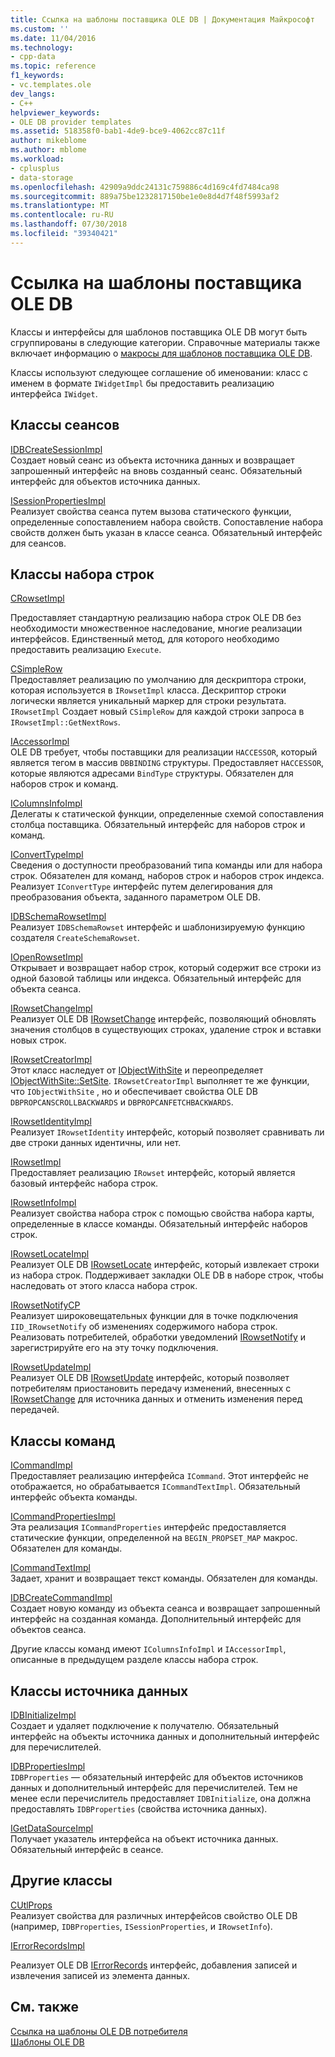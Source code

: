 ```yaml
---
title: Ссылка на шаблоны поставщика OLE DB | Документация Майкрософт
ms.custom: ''
ms.date: 11/04/2016
ms.technology:
- cpp-data
ms.topic: reference
f1_keywords:
- vc.templates.ole
dev_langs:
- C++
helpviewer_keywords:
- OLE DB provider templates
ms.assetid: 518358f0-bab1-4de9-bce9-4062cc87c11f
author: mikeblome
ms.author: mblome
ms.workload:
- cplusplus
- data-storage
ms.openlocfilehash: 42909a9ddc24131c759886c4d169c4fd7484ca98
ms.sourcegitcommit: 889a75be1232817150be1e0e8d4d7f48f5993af2
ms.translationtype: MT
ms.contentlocale: ru-RU
ms.lasthandoff: 07/30/2018
ms.locfileid: "39340421"
---
```

# <a name="ole-db-provider-templates-reference"></a>Ссылка на шаблоны поставщика OLE DB
Классы и интерфейсы для шаблонов поставщика OLE DB могут быть сгруппированы в следующие категории. Справочные материалы также включает информацию о [макросы для шаблонов поставщика OLE DB](../../data/oledb/macros-for-ole-db-provider-templates.md).  
  
 Классы используют следующее соглашение об именовании: класс с именем в формате `IWidgetImpl` бы предоставить реализацию интерфейса `IWidget`.  
  
## <a name="session-classes"></a>Классы сеансов  
 [IDBCreateSessionImpl](../../data/oledb/idbcreatesessionimpl-class.md)  
 Создает новый сеанс из объекта источника данных и возвращает запрошенный интерфейс на вновь созданный сеанс. Обязательный интерфейс для объектов источника данных.  
  
 [ISessionPropertiesImpl](../../data/oledb/isessionpropertiesimpl-class.md)  
 Реализует свойства сеанса путем вызова статического функции, определенные сопоставлением набора свойств. Сопоставление набора свойств должен быть указан в классе сеанса. Обязательный интерфейс для сеансов.  
  
## <a name="rowset-classes"></a>Классы набора строк  
 [CRowsetImpl](../../data/oledb/crowsetimpl-class.md)  
  
 Предоставляет стандартную реализацию набора строк OLE DB без необходимости множественное наследование, многие реализации интерфейсов. Единственный метод, для которого необходимо предоставить реализацию `Execute`.  
  
 [CSimpleRow](../../data/oledb/csimplerow-class.md)  
 Предоставляет реализацию по умолчанию для дескриптора строки, которая используется в `IRowsetImpl` класса. Дескриптор строки логически является уникальный маркер для строки результата. `IRowsetImpl` Создает новый `CSimpleRow` для каждой строки запроса в `IRowsetImpl::GetNextRows`.  
  
 [IAccessorImpl](../../data/oledb/iaccessorimpl-class.md)  
 OLE DB требует, чтобы поставщики для реализации `HACCESSOR`, который является тегом в массив `DBBINDING` структуры. Предоставляет `HACCESSOR`, которые являются адресами `BindType` структуры. Обязателен для наборов строк и команд.  
  
 [IColumnsInfoImpl](../../data/oledb/icolumnsinfoimpl-class.md)  
 Делегаты к статической функции, определенные схемой сопоставления столбца поставщика. Обязательный интерфейс для наборов строк и команд.  
  
 [IConvertTypeImpl](../../data/oledb/iconverttypeimpl-class.md)  
 Сведения о доступности преобразований типа команды или для набора строк. Обязателен для команд, наборов строк и наборов строк индекса. Реализует `IConvertType` интерфейс путем делегирования для преобразования объекта, заданного параметром OLE DB.  
  
 [IDBSchemaRowsetImpl](../../data/oledb/idbschemarowsetimpl-class.md)  
 Реализует `IDBSchemaRowset` интерфейс и шаблонизируемую функцию создателя `CreateSchemaRowset`.  
  
 [IOpenRowsetImpl](../../data/oledb/iopenrowsetimpl-class.md)  
 Открывает и возвращает набор строк, который содержит все строки из одной базовой таблицы или индекса. Обязательный интерфейс для объекта сеанса.  
  
 [IRowsetChangeImpl](../../data/oledb/irowsetchangeimpl-class.md)  
 Реализует OLE DB [IRowsetChange](https://msdn.microsoft.com/library/ms715790.aspx) интерфейс, позволяющий обновлять значения столбцов в существующих строках, удаление строк и вставки новых строк.  
  
 [IRowsetCreatorImpl](../../data/oledb/irowsetcreatorimpl-class.md)  
 Этот класс наследует от [IObjectWithSite](http://msdn.microsoft.com/library/windows/desktop/ms693765) и переопределяет [IObjectWithSite::SetSite](http://msdn.microsoft.com/library/windows/desktop/ms683869). `IRowsetCreatorImpl` выполняет те же функции, что `IObjectWithSite` , но и обеспечивает свойства OLE DB `DBPROPCANSCROLLBACKWARDS` и `DBPROPCANFETCHBACKWARDS`.  
  
 [IRowsetIdentityImpl](../../data/oledb/irowsetidentityimpl-class.md)  
 Реализует `IRowsetIdentity` интерфейс, который позволяет сравнивать ли две строки данных идентичны, или нет.  
  
 [IRowsetImpl](../../data/oledb/irowsetimpl-class.md)  
 Предоставляет реализацию `IRowset` интерфейс, который является базовый интерфейс набора строк.  
  
 [IRowsetInfoImpl](../../data/oledb/irowsetinfoimpl-class.md)  
 Реализует свойства набора строк с помощью свойства набора карты, определенные в классе команды. Обязательный интерфейс наборов строк.  
  
 [IRowsetLocateImpl](../../data/oledb/irowsetlocateimpl-class.md)  
 Реализует OLE DB [IRowsetLocate](https://msdn.microsoft.com/library/ms721190.aspx) интерфейс, который извлекает строки из набора строк. Поддерживает закладки OLE DB в наборе строк, чтобы наследовать от этого класса набора строк.  
  
 [IRowsetNotifyCP](../../data/oledb/irowsetnotifycp-class.md)  
 Реализует широковещательных функции для в точке подключения `IID_IRowsetNotify` об изменениях содержимого набора строк. Реализовать потребителей, обработки уведомлений [IRowsetNotify](https://msdn.microsoft.com/library/ms712959.aspx) и зарегистрируйте его на эту точку подключения.  
  
 [IRowsetUpdateImpl](../../data/oledb/irowsetupdateimpl-class.md)  
 Реализует OLE DB [IRowsetUpdate](https://msdn.microsoft.com/library/ms714401.aspx) интерфейс, который позволяет потребителям приостановить передачу изменений, внесенных с [IRowsetChange](https://msdn.microsoft.com/library/ms715790.aspx) для источника данных и отменить изменения перед передачей.  
  
## <a name="command-classes"></a>Классы команд  
 [ICommandImpl](../../data/oledb/icommandimpl-class.md)  
 Предоставляет реализацию интерфейса `ICommand`. Этот интерфейс не отображается, но обрабатывается `ICommandTextImpl`. Обязательный интерфейс объекта команды.  
  
 [ICommandPropertiesImpl](../../data/oledb/icommandpropertiesimpl-class.md)  
 Эта реализация `ICommandProperties` интерфейс предоставляется статические функции, определенной на `BEGIN_PROPSET_MAP` макрос. Обязателен для команды.  
  
 [ICommandTextImpl](../../data/oledb/icommandtextimpl-class.md)  
 Задает, хранит и возвращает текст команды. Обязателен для команды.  
  
 [IDBCreateCommandImpl](../../data/oledb/idbcreatecommandimpl-class.md)  
 Создает новую команду из объекта сеанса и возвращает запрошенный интерфейс на созданная команда. Дополнительный интерфейс для объектов сеанса.  
  
 Другие классы команд имеют `IColumnsInfoImpl` и `IAccessorImpl`, описанные в предыдущем разделе классы набора строк.  
  
## <a name="data-source-classes"></a>Классы источника данных  
 [IDBInitializeImpl](../../data/oledb/idbinitializeimpl-class.md)  
 Создает и удаляет подключение к получателю. Обязательный интерфейс на объекты источника данных и дополнительный интерфейс для перечислителей.  
  
 [IDBPropertiesImpl](../../data/oledb/idbpropertiesimpl-class.md)  
 `IDBProperties` — обязательный интерфейс для объектов источников данных и дополнительный интерфейс для перечислителей. Тем не менее если перечислитель предоставляет `IDBInitialize`, она должна предоставлять `IDBProperties` (свойства источника данных).  
  
 [IGetDataSourceImpl](../../data/oledb/igetdatasourceimpl-class.md)  
 Получает указатель интерфейса на объект источника данных. Обязательный интерфейс в сеансе.  
  
## <a name="other-classes"></a>Другие классы  
 [CUtlProps](../../data/oledb/cutlprops-class.md)  
 Реализует свойства для различных интерфейсов свойство OLE DB (например, `IDBProperties`, `ISessionProperties`, и `IRowsetInfo`).  
  
 [IErrorRecordsImpl](../../data/oledb/ierrorrecordsimpl-class.md)  
  
 Реализует OLE DB [IErrorRecords](https://msdn.microsoft.com/library/ms718112.aspx) интерфейс, добавления записей и извлечения записей из элемента данных.  
  
## <a name="see-also"></a>См. также  
 [Ссылка на шаблоны OLE DB потребителя](../../data/oledb/ole-db-consumer-templates-reference.md)   
 [Шаблоны OLE DB](../../data/oledb/ole-db-templates.md)